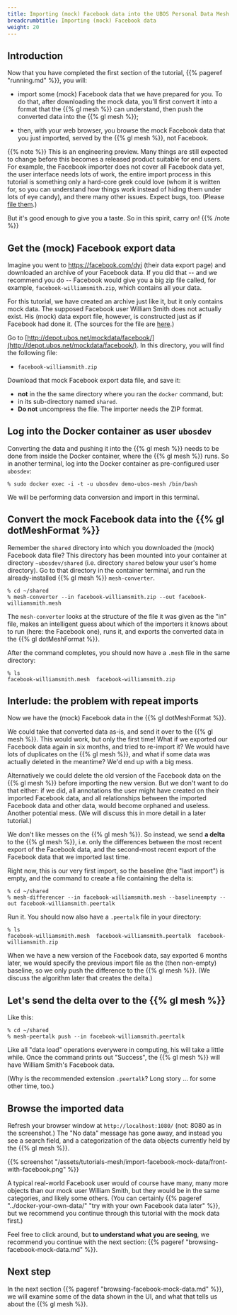```yaml
---
title: Importing (mock) Facebook data into the UBOS Personal Data Mesh
breadcrumbtitle: Importing (mock) Facebook data
weight: 20
---
```


## Introduction

Now that you have completed the first section of the tutorial,
{{% pageref "running.md" %}}, you will:

* import some (mock) Facebook data that we have prepared for you. To do that,
  after downloading the mock data, you'll first convert it into a format that the
  {{% gl mesh %}} can understand, then push the converted data into the
  {{% gl mesh %}};

* then, with your web browser, you browse the mock Facebook data that
  you just imported, served by the {{% gl mesh %}}, not Facebook.

{{% note %}}
This is an engineering preview. Many things are still expected to change
before this becomes a released product suitable for end users. For example,
the Facebook importer does not cover all Facebook data yet, the user interface
needs lots of work, the entire import process in this tutorial is something
only a hard-core geek could love (whom it is written for, so you can understand
how things work instead of hiding them under lots of eye candy), and there many
other issues. Expect bugs, too. (Please [file them](https://gitlab.com/ubos/).)

But it's good enough to give you a taste. So in this spirit, carry on!
{{% /note %}}


## Get the (mock) Facebook export data

Imagine you went to https://facebook.com/dyi (their data export page)
and downloaded an archive of your Facebook data. If you did that -- and we
recommend you do -- Facebook would give you a big zip file called, for
example, `facebook-williamsmith.zip`, which contains all your data.

For this tutorial, we have created an archive just like it, but it only
contains mock data. The supposed Facebook user William Smith does not actually
exist. His (mock) data export file, however, is constructed just as if
Facebook had done it. (The sources for the file are
[here](https://gitlab.com/ubos/mock-data-facebook/).)

Go to [http://depot.ubos.net/mockdata/facebook/](http://depot.ubos.net/mockdata/facebook/).
In this directory, you will find the following file:

* `facebook-williamsmith.zip`

Download that mock Facebook export data file, and save it:

* **not** in the the same directory where you ran the `docker`
  command, but:
* in its sub-directory named ``shared``.
* **Do not** uncompress the file. The importer needs the ZIP format.

## Log into the Docker container as user ``ubosdev``

Converting the data and pushing it into the {{% gl mesh %}} needs to be done from
inside the Docker container, where the {{% gl mesh %}} runs. So in another terminal,
log into the Docker container as pre-configured user ``ubosdev``:

```
% sudo docker exec -i -t -u ubosdev demo-ubos-mesh /bin/bash
```

We will be performing data conversion and import in this terminal.

## Convert the mock Facebook data into the {{% gl dotMeshFormat %}}

Remember the `shared` directory into which you downloaded the (mock)
Facebook data file? This directory has been mounted into your container at
directory `~ubosdev/shared` (i.e. directory `shared` below your user's
home directory). Go to that directory in the container terminal, and run the
already-installed {{% gl mesh %}} `mesh-converter`.

```
% cd ~/shared
% mesh-converter --in facebook-williamsmith.zip --out facebook-williamsmith.mesh
```

The ``mesh-converter`` looks at the structure of the file it was given as the
"in" file, makes an intelligent guess about which of the importers it knows about
to run (here: the Facebook one), runs it, and exports the converted data
in the {{% gl dotMeshFormat %}}.

After the command completes, you should now have a `.mesh` file in the same directory:

```
% ls
facebook-williamsmith.mesh  facebook-williamsmith.zip
```

## Interlude: the problem with repeat imports

Now we have the (mock) Facebook data in the {{% gl dotMeshFormat %}}.

We could take that converted data as-is, and send it over to the {{% gl mesh %}}.
This would work, but only the first time! What if we exported our
Facebook data again in six months, and tried to re-import it? We would have
lots of duplicates on the {{% gl mesh %}}, and what if some data was actually
deleted in the meantime? We'd end up with a big mess.

Alternatively we could delete the old version of the Facebook data on the {{% gl mesh %}}
before importing the new version. But we don't want to do that either: if we did, all
annotations the user might have created on their imported Facebook data, and all
relationships between the imported Facebook data and other data, would become orphaned
and useless. Another potential mess. (We will discuss this in more detail in a later
tutorial.)

We don't like messes on the {{% gl mesh %}}. So instead, we send **a delta** to the
{{% gl mesh %}}, i.e. only the differences between the most recent export of the
Facebook data, and the second-most recent export of the Facebook data that we imported
last time.

Right now, this is our very first import, so the baseline (the "last import") is
empty, and the command to create a file containing the delta is:

```
% cd ~/shared
% mesh-differencer --in facebook-williamsmith.mesh --baselineempty --out facebook-williamsmith.peertalk
```

Run it. You should now also have a `.peertalk` file in your directory:

```
% ls
facebook-williamsmith.mesh  facebook-williamsmith.peertalk  facebook-williamsmith.zip
```

When we have a new version of the Facebook data, say exported 6 months later, we would
specify the previous import file as the (then non-empty) baseline, so we only
push the difference to the {{% gl mesh %}}. (We discuss the algorithm later that
creates the delta.)

## Let's send the delta over to the {{% gl mesh %}}

Like this:

```
% cd ~/shared
% mesh-peertalk push --in facebook-williamsmith.peertalk
```

Like all "data load" operations everywere in computing, his will take a little while.
Once the command prints out "Success", the {{% gl mesh %}} will have William Smith's
Facebook data.

(Why is the recommended extension `.peertalk`? Long story ... for some other time, too.)

## Browse the imported data

Refresh your browser window at `http://localhost:1080/` (not: 8080 as in the screenshot.)
The "No data" message has gone away, and instead you see a search field, and a
categorization of the data objects currently held by the
{{% gl mesh %}}.

{{% screenshot "/assets/tutorials-mesh/import-facebook-mock-data/front-with-facebook.png" %}}

A typical real-world Facebook user would of course have many, many more objects than
our mock user William Smith, but they would be in the same categories, and likely some others.
(You can certainly {{% pageref "../docker-your-own-data/" "try with your own Facebook data later" %}}, but
we recommend you continue through this tutorial with the mock data first.)

Feel free to click around, but **to understand what you are seeing**, we recommend
you continue with the next section: {{% pageref "browsing-facebook-mock-data.md" %}}.

## Next step

In the next section {{% pageref "browsing-facebook-mock-data.md" %}}, we will examine some of the
data shown in the UI, and what that tells us about the
{{% gl mesh %}}.

